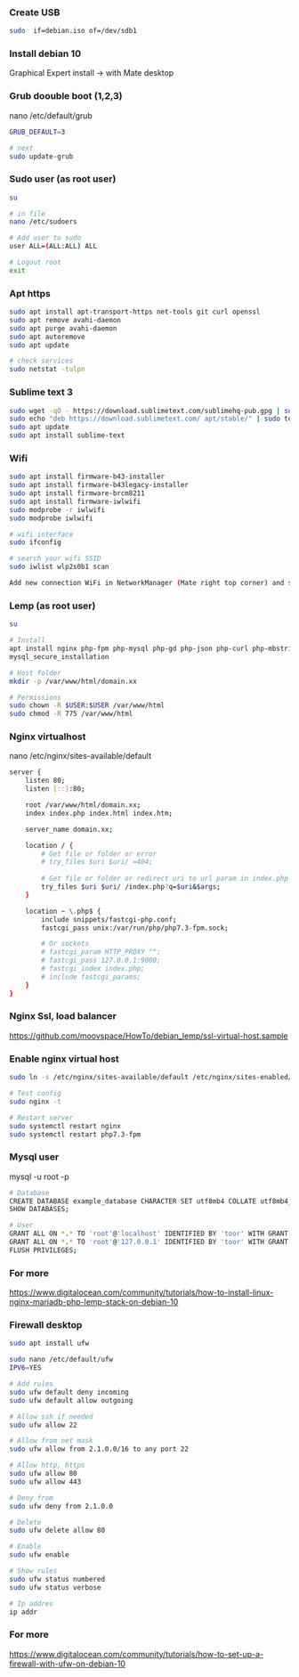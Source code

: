 ### Create USB
```bash
sudo  if=debian.iso of=/dev/sdb1
```
### Install debian 10
Graphical Expert install -> with Mate desktop

### Grub doouble boot (1,2,3)
nano /etc/default/grub
```bash
GRUB_DEFAULT=3

# next 
sudo update-grub
```

### Sudo user (as root user)
```bash
su

# in file
nano /etc/sudoers

# Add user to sudo
user ALL=(ALL:ALL) ALL

# Logout root
exit
```

### Apt https
```bash
sudo apt install apt-transport-https net-tools git curl openssl
sudo apt remove avahi-daemon
sudo apt purge avahi-daemon
sudo apt autoremove
sudo apt update

# check services
sudo netstat -tulpn
```

### Sublime text 3
```bash
sudo wget -qO - https://download.sublimetext.com/sublimehq-pub.gpg | sudo apt-key add -
sudo echo "deb https://download.sublimetext.com/ apt/stable/" | sudo tee /etc/apt/sources.list.d/sublime-text.list
sudo apt update
sudo apt install sublime-text
```

### Wifi
```bash
sudo apt install firmware-b43-installer
sudo apt install firmware-b43legacy-installer
sudo apt install firmware-brcm8211
sudo apt install firmware-iwlwifi
sudo modprobe -r iwlwifi
sudo modprobe iwlwifi

# wifi interface
sudo ifconfig

# search your wifi SSID
sudo iwlist wlp2s0b1 scan

Add new connection WiFi in NetworkManager (Mate right top corner) and set SSID and credentials
```

### Lemp (as root user)
```bash
su

# Install
apt install nginx php-fpm php-mysql php-gd php-json php-curl php-mbstring mariadb-server
mysql_secure_installation

# Host folder
mkdir -p /var/www/html/domain.xx

# Permissions
sudo chown -R $USER:$USER /var/www/html
sudo chmod -R 775 /var/www/html
```

### Nginx virtualhost
nano /etc/nginx/sites-available/default
```bash
server {
    listen 80;
    listen [::]:80;

    root /var/www/html/domain.xx;
    index index.php index.html index.htm;

    server_name domain.xx;

    location / {
        # Get file or folder or error
        # try_files $uri $uri/ =404;
        
        # Get file or folder or redirect uri to url param in index.php
        try_files $uri $uri/ /index.php?q=$uri&$args;
    }

    location ~ \.php$ {
        include snippets/fastcgi-php.conf;
        fastcgi_pass unix:/var/run/php/php7.3-fpm.sock;

        # Or sockets
        # fastcgi_param HTTP_PROXY "";
        # fastcgi_pass 127.0.0.1:9000;
        # fastcgi_index index.php;        
        # include fastcgi_params;
    }
}
```

### Nginx Ssl, load balancer
https://github.com/moovspace/HowTo/debian_lemp/ssl-virtual-host.sample

### Enable nginx virtual host
```bash
sudo ln -s /etc/nginx/sites-available/default /etc/nginx/sites-enabled/

# Test config
sudo nginx -t

# Restart server
sudo systemctl restart nginx
sudo systemctl restart php7.3-fpm
```

### Mysql user
mysql -u root -p
```bash
# Database
CREATE DATABASE example_database CHARACTER SET utf8mb4 COLLATE utf8mb4_unicode_ci;
SHOW DATABASES;

# User
GRANT ALL ON *.* TO 'root'@'localhost' IDENTIFIED BY 'toor' WITH GRANT OPTION;
GRANT ALL ON *.* TO 'root'@'127.0.0.1' IDENTIFIED BY 'toor' WITH GRANT OPTION;
FLUSH PRIVILEGES;
```

### For more
https://www.digitalocean.com/community/tutorials/how-to-install-linux-nginx-mariadb-php-lemp-stack-on-debian-10


### Firewall desktop
```bash
sudo apt install ufw

sudo nano /etc/default/ufw
IPV6=YES

# Add rules
sudo ufw default deny incoming
sudo ufw default allow outgoing

# Allow ssh if needed
sudo ufw allow 22

# Allow from net mask
sudo ufw allow from 2.1.0.0/16 to any port 22

# Allow http, https
sudo ufw allow 80
sudo ufw allow 443

# Deny from
sudo ufw deny from 2.1.0.0

# Delete
sudo ufw delete allow 80

# Enable
sudo ufw enable

# Show rules
sudo ufw status numbered
sudo ufw status verbose

# Ip addres
ip addr
```

### For more
https://www.digitalocean.com/community/tutorials/how-to-set-up-a-firewall-with-ufw-on-debian-10
